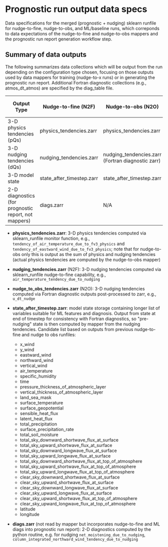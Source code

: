 # Prognostic run output data specs

Data specifications for the merged (prognostic + nudging) sklearn runfile for nudge-to-fine, nudge-to-obs, and ML/baseline runs, which correponds to data expectations of the nudge-to-fine and nudge-to-obs mappers and the prognostic run report generation workflow step.

## Summary of data outputs

The following summarizes data collections which will be output from the run depending on the configuration type chosen, focusing on those outputs used by data mappers for training (nudge-to-x runs) or in generating the prognostic run report. Additional Fortran diagnostic collections (e.g., atmos_dt_atmos) are specified by the diag_table file. 

| Output Type | Nudge-to-fine (N2F) | Nudge-to-obs (N2O) | Prognostic (ML and baseline) |
| --- | --- | --- | --- |
| 3-D physics tendencies (pQs) | physics_tendencies.zarr | physics_tendencies.zarr | N/A |
| 3-D nudging tendencies (dQs) | nudging_tendencies.zarr | nudging_tendencies.zarr (Fortran diagnostic zarr) | N/A |
| 3-D model state | state_after_timestep.zarr | state_after_timestep.zarr | N/A |
| 2-D diagnostics (for prognostic report, not mappers) | diags.zarr | N/A | diags.zarr |

- **physics_tendencies.zarr**: 3-D physics tendencies computed via sklearn_runfile monitor function, e.g., `tendency_of_air_temperature_due_to_fv3_physics` and `tendency_of_eastward_wind_due_to_fv3_physics`; note that for nudge-to-obs only this is output as the sum of physics and nudging tendencies (actual physics tendencies are computed by the nudge-to-obs mapper)

- **nudging_tendencies.zarr** (N2F): 3-D nudging tendencies computed via sklearn_runfile nudge-to-fine capability, e.g., `air_temperature_tendency_due_to_nudging`

- **nudge_to_obs_tendencies.zarr** (N2O): 3-D nudging tendencies computed via Fortran diagnostic outputs post-processed to zarr, e.g., `u_dt_nudge`

- **state_after_timestep.zarr**: model state storage containing longer list of variables suitable for ML features and diagnosis. Output from state at end of timestep for consistency with Fortran diagnostics, so "pre-nudging" state is then computed by mapper from the nudging tendencies. Candidate list based on outputs from previous nudge-to-fine and nudge to obs runfiles:
  -  x_wind
  -  y_wind
  -  eastward_wind
  -  northward_wind
  -  vertical_wind
  -  air_temperature
  -  specific_humidity
  -  time
  -  pressure_thickness_of_atmospheric_layer
  -  vertical_thickness_of_atmospheric_layer
  -  land_sea_mask
  -  surface_temperature
  -  surface_geopotential
  -  sensible_heat_flux
  -  latent_heat_flux
  -  total_precipitation
  -  surface_precipitation_rate
  -  total_soil_moisture
  -  total_sky_downward_shortwave_flux_at_surface
  -  total_sky_upward_shortwave_flux_at_surface
  -  total_sky_downward_longwave_flux_at_surface
  -  total_sky_upward_longwave_flux_at_surface
  -  total_sky_downward_shortwave_flux_at_top_of_atmosphere
  -  total_sky_upward_shortwave_flux_at_top_of_atmosphere
  -  total_sky_upward_longwave_flux_at_top_of_atmosphere
  -  clear_sky_downward_shortwave_flux_at_surface
  -  clear_sky_upward_shortwave_flux_at_surface
  -  clear_sky_downward_longwave_flux_at_surface
  -  clear_sky_upward_longwave_flux_at_surface
  -  clear_sky_upward_shortwave_flux_at_top_of_atmosphere
  -  clear_sky_upward_longwave_flux_at_top_of_atmosphere
  -  latitude
  -  longitude

- **diags.zarr** (not read by mapper but incorporates nudge-to-fine and ML diags into prognostic run report): 2-D diagnostics computed by the python routine, e.g. for nudging `net_moistening_due_to_nudging`, `column_integrated_northward_wind_tendency_due_to_nudging`